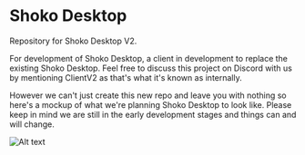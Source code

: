 # Shoko Desktop
Repository for Shoko Desktop V2.

For development of Shoko Desktop, a client in development to replace the existing Shoko Desktop. Feel free to discuss 
this project on Discord with us by mentioning ClientV2 as that's what it's known as internally.

However we can't just create this new repo and leave you with nothing so here's a mockup of what we're planning Shoko Desktop
to look like. Please keep in mind we are still in the early development stages and things can and will change. 

![Alt text](http://i.imgur.com/F77YSTg.png "Shoko Desktop - WIP")
 
